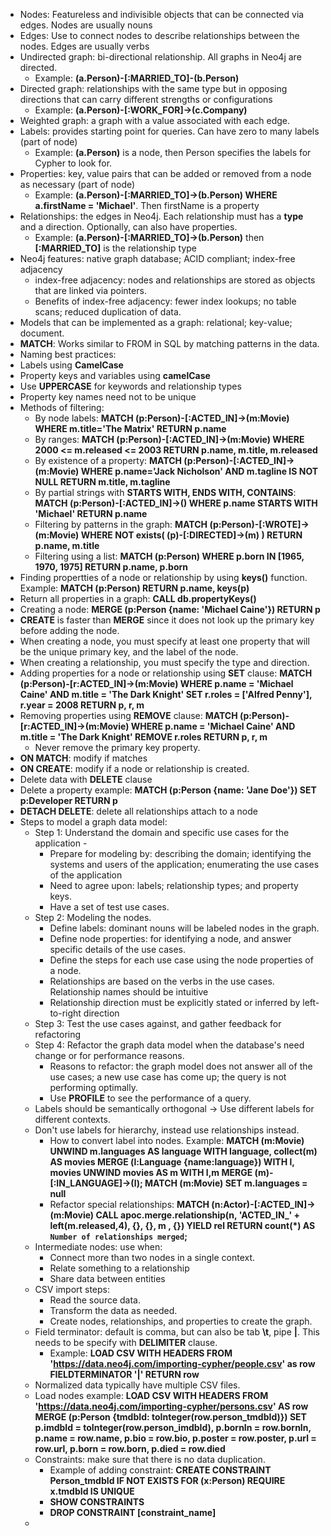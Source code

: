 - Nodes: Featureless and indivisible objects that can be connected via edges. Nodes are usually nouns
- Edges: Use to connect nodes to describe relationships between the nodes. Edges are usually verbs
- Undirected graph: bi-directional relationship. All graphs in Neo4j are directed.
  - Example: **(a.Person)-[:MARRIED_TO]-(b.Person)**
- Directed graph: relationships with the same type but in opposing directions that can carry different strengths or configurations
  - Example: **(a.Person)-[:WORK_FOR]->(c.Company)**
- Weighted graph: a graph with a value associated with each edge.
- Labels: provides starting point for queries. Can have zero to many labels (part of node)
  - Example: **(a.Person)** is a node, then Person specifies the labels for Cypher to look for.
- Properties: key, value pairs that can be added or removed from a node as necessary (part of node)
  - Example: **(a.Person)-[:MARRIED_TO]->(b.Person) WHERE a.firstName = 'Michael'**. Then firstName is a property
- Relationships: the edges in Neo4j. Each relationship must has a **type** and a direction. Optionally, can also have properties.
  - Example: **(a.Person)-[:MARRIED_TO]->(b.Person)** then **[:MARRIED_TO]** is the relationship type
- Neo4j features: native graph database; ACID compliant; index-free adjacency
  - index-free adjacency: nodes and relationships are stored as objects that are linked via pointers.
  - Benefits of index-free adjacency: fewer index lookups; no table scans; reduced duplication of data.
-  Models that can be implemented as a graph: relational; key-value; document.
-  **MATCH**: Works similar to FROM in SQL by matching patterns in the data.
-  Naming best practices:
  - Labels using **CamelCase**
  - Property keys and variables using **camelCase**
  - Use **UPPERCASE** for keywords and relationship types
  - Property key names need not to be unique
- Methods of filtering:
  - By node labels: **MATCH (p:Person)-[:ACTED_IN]->(m:Movie) WHERE m.title='The Matrix' RETURN p.name**
  - By ranges: **MATCH (p:Person)-[:ACTED_IN]->(m:Movie) WHERE 2000 <= m.released <= 2003 RETURN p.name, m.title, m.released**
  - By existence of a property: **MATCH (p:Person)-[:ACTED_IN]->(m:Movie) WHERE p.name='Jack Nicholson' AND m.tagline IS NOT NULL RETURN m.title, m.tagline**
  - By partial strings with **STARTS WITH, ENDS WITH, CONTAINS**: **MATCH (p:Person)-[:ACTED_IN]->() WHERE p.name STARTS WITH 'Michael' RETURN p.name**
  - Filtering by patterns in the graph: **MATCH (p:Person)-[:WROTE]->(m:Movie) WHERE NOT exists( (p)-[:DIRECTED]->(m) ) RETURN p.name, m.title**
  - Filtering using a list: **MATCH (p:Person) WHERE p.born IN [1965, 1970, 1975] RETURN p.name, p.born**
- Finding propertties of a node or relationship by using **keys()** function. Example: **MATCH (p:Person) RETURN p.name, keys(p)**
- Return all properties in a graph: **CALL db.propertyKeys()**
- Creating a node: **MERGE (p:Person {name: 'Michael Caine'}) RETURN p**
- **CREATE** is faster than **MERGE** since it does not look up the primary key before adding the node.
- When creating a node, you must specify at least one property that will be the unique primary key, and the label of the node.
- When creating a relationship, you must specify the type and direction.
- Adding properties for a node or relationship using **SET** clause: **MATCH (p:Person)-[r:ACTED_IN]->(m:Movie) WHERE p.name = 'Michael Caine' AND m.title = 'The Dark Knight' SET r.roles = ['Alfred Penny'], r.year = 2008 RETURN p, r, m**
- Removing properties using **REMOVE** clause: **MATCH (p:Person)-[r:ACTED_IN]->(m:Movie) WHERE p.name = 'Michael Caine' AND m.title = 'The Dark Knight' REMOVE r.roles RETURN p, r, m**
  - Never remove the primary key property.
- **ON MATCH**: modify if matches
- **ON CREATE**: modify if a node or relationship is created.
- Delete data with **DELETE** clause
- Delete a property example: **MATCH (p:Person {name: 'Jane Doe'}) SET p:Developer RETURN p**
- **DETACH DELETE**: delete all relationships attach to a node
- Steps to model a graph data model:
  - Step 1: Understand the domain and specific use cases for the application -
    - Prepare for modeling by: describing the domain; identifying the systems and users of the application; enumerating the use cases of the application
    - Need to agree upon: labels; relationship types; and property keys.
    - Have a set of test use cases. 
  - Step 2: Modeling the nodes.
    - Define labels: dominant nouns will be labeled nodes in the graph.
    - Define node properties: for identifying a node, and answer specific details of the use cases.
    - Define the steps for each use case using the node properties of a node.
    - Relationships are based on the verbs in the use cases. Relationship names should be intuitive 
    - Relationship direction must be explicitly stated or inferred by left-to-right direction
  - Step 3: Test the use cases against, and gather feedback for refactoring
  - Step 4: Refactor the graph data model when the database's need change or for performance reasons.
    - Reasons to refactor: the graph model does not answer all of the use cases; a new use case has come up; the query is not performing optimally.
    - Use **PROFILE** to see the performance of a query.
  - Labels should be semantically orthogonal -> Use different labels for different contexts.
  - Don't use labels for hierarchy, instead use relationships instead.
    - How to convert label into nodes. Example: **MATCH (m:Movie) UNWIND m.languages AS language WITH  language, collect(m) AS movies MERGE (l:Language {name:language}) WITH l, movies UNWIND movies AS m WITH l,m MERGE (m)-[:IN_LANGUAGE]->(l); MATCH (m:Movie) SET m.languages = null**
    - Refactor special relationships: **MATCH (n:Actor)-[:ACTED_IN]->(m:Movie) CALL apoc.merge.relationship(n, 'ACTED_IN_' + left(m.released,4), {}, {}, m , {}) YIELD rel RETURN count(*) AS `Number of relationships merged`;**
  - Intermediate nodes: use when:
    - Connect more than two nodes in a single context.
    - Relate something to a relationship
    - Share data between entities
  - CSV import steps:
    - Read the source data.
    - Transform the data as needed.
    - Create nodes, relationships, and properties to create the graph.
  - Field terminator: default is comma, but can also be tab **\t**, pipe **|**. This needs to be specify with **DELIMITER** clause.
    - Example: **LOAD CSV WITH HEADERS FROM 'https://data.neo4j.com/importing-cypher/people.csv' as row FIELDTERMINATOR '|' RETURN row**
  - Normalized data typically have multiple CSV files.
  - Load nodes example: **LOAD CSV WITH HEADERS FROM 'https://data.neo4j.com/importing-cypher/persons.csv' AS row MERGE (p:Person {tmdbId: toInteger(row.person_tmdbId)}) SET p.imdbId = toInteger(row.person_imdbId), p.bornIn = row.bornIn, p.name = row.name, p.bio = row.bio, p.poster = row.poster, p.url = row.url, p.born = row.born, p.died = row.died**
  - Constraints: make sure that there is no data duplication.
    - Example of adding constraint: **CREATE CONSTRAINT Person_tmdbId IF NOT EXISTS FOR (x:Person) REQUIRE x.tmdbId IS UNIQUE**
    - **SHOW CONSTRAINTS**
    - **DROP CONSTRAINT [constraint_name]**
  - 
